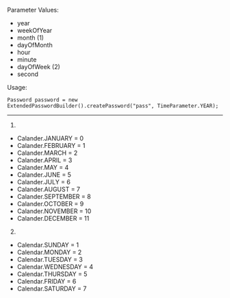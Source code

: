 Parameter Values:
  * year
  * weekOfYear
  * month (1)
  * dayOfMonth
  * hour
  * minute
  * dayOfWeek (2)
  * second

Usage:
```
Password password = new ExtendedPasswordBuilder().createPassword("pass", TimeParameter.YEAR);
```



---


1.
  * Calander.JANUARY = 0
  * Calander.FEBRUARY = 1
  * Calander.MARCH = 2
  * Calander.APRIL = 3
  * Calander.MAY = 4
  * Calander.JUNE = 5
  * Calander.JULY = 6
  * Calander.AUGUST = 7
  * Calander.SEPTEMBER = 8
  * Calander.OCTOBER = 9
  * Calander.NOVEMBER = 10
  * Calander.DECEMBER = 11


2.
  * Calendar.SUNDAY = 1
  * Calendar.MONDAY = 2
  * Calendar.TUESDAY = 3
  * Calendar.WEDNESDAY = 4
  * Calendar.THURSDAY = 5
  * Calendar.FRIDAY = 6
  * Calendar.SATURDAY = 7